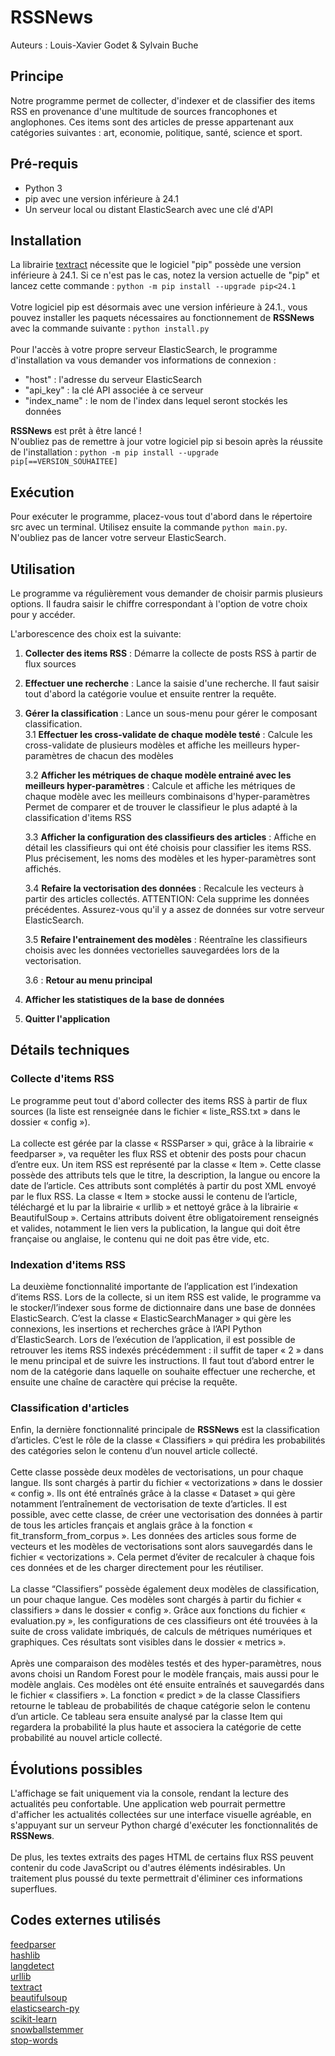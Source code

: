 # RSSNews
Auteurs : Louis-Xavier Godet & Sylvain Buche

## Principe
Notre programme permet de collecter, d'indexer et de classifier des items RSS en provenance d'une multitude de sources francophones et anglophones. 
Ces items sont des articles de presse appartenant aux catégories suivantes : art, economie, politique, santé, science et sport.

## Pré-requis
+ Python 3
+ pip avec une version inférieure à 24.1
+ Un serveur local ou distant ElasticSearch avec une clé d'API

## Installation
La librairie [textract](https://github.com/deanmalmgren/textract) nécessite que le logiciel "pip" possède une version inférieure à 24.1.
Si ce n'est pas le cas, notez la version actuelle de "pip" et lancez cette commande : `python -m pip install --upgrade pip<24.1`
\
\
Votre logiciel pip est désormais avec une version inférieure à 24.1., vous pouvez installer les paquets nécessaires au fonctionnement de **RSSNews** avec la commande suivante : `python install.py`
\
\
Pour l'accès à votre propre serveur ElasticSearch, le programme d'installation va vous demander vos informations de connexion :
+ "host" : l'adresse du serveur ElasticSearch
+ "api_key" : la clé API associée à ce serveur
+ "index_name" : le nom de l'index dans lequel seront stockés les données

**RSSNews** est prêt à être lancé !\
N'oubliez pas de remettre à jour votre logiciel pip si besoin après la réussite de l'installation : `python -m pip install --upgrade pip[==VERSION_SOUHAITEE]`

## Exécution
Pour exécuter le programme, placez-vous tout d'abord dans le répertoire src avec un terminal.
Utilisez ensuite la commande `python main.py`. N'oubliez pas de lancer votre serveur ElasticSearch.

## Utilisation
Le programme va régulièrement vous demander de choisir parmis plusieurs options.
Il faudra saisir le chiffre correspondant à l'option de votre choix pour y accéder.

L'arborescence des choix est la suivante:
1. **Collecter des items RSS** : Démarre la collecte de posts RSS à partir de flux sources
	
2. **Effectuer une recherche** : Lance la saisie d'une recherche. Il faut saisir tout d'abord la catégorie voulue et ensuite rentrer la requête.
	
3. **Gérer la classification** : Lance un sous-menu pour gérer le composant classification.
\
	3.1 **Effectuer les cross-validate de chaque modèle testé** :
  Calcule les cross-validate de plusieurs modèles et affiche les meilleurs hyper-paramètres de chacun des modèles
	
	3.2 **Afficher les métriques de chaque modèle entrainé avec les meilleurs hyper-paramètres** :
	Calcule et affiche les métriques de chaque modèle avec les meilleurs combinaisons d'hyper-paramètres 
	Permet de comparer et de trouver le classifieur le plus adapté à la classification d'items RSS
	
	3.3 **Afficher la configuration des classifieurs des articles** :
	Affiche en détail les classifieurs qui ont été choisis pour classifier les items RSS.
	Plus précisement, les noms des modèles et les hyper-paramètres sont affichés.
		
	3.4 **Refaire la vectorisation des données** :
	Recalcule les vecteurs à partir des articles collectés.
	ATTENTION: Cela supprime les données précédentes. Assurez-vous qu'il y a assez de données sur votre serveur ElasticSearch.
		
	3.5 **Refaire l'entrainement des modèles** :
	Réentraîne les classifieurs choisis avec les données vectorielles sauvegardées lors de la vectorisation.
	
	3.6 : **Retour au menu principal**

5. **Afficher les statistiques de la base de données**

6. **Quitter l'application**

## Détails techniques
### Collecte d'items RSS
Le programme peut tout d'abord collecter des items RSS à partir de flux sources (la liste est renseignée dans le fichier « liste_RSS.txt » dans le dossier « config »). 
\
\
La collecte est gérée par la classe « RSSParser » qui, grâce à la librairie
« feedparser », va requêter les flux RSS et obtenir des posts pour chacun d’entre eux.
Un item RSS est représenté par la classe « Item ». Cette classe possède des attributs
tels que le titre, la description, la langue ou encore la date de l’article. Ces attributs sont
complétés à partir du post XML envoyé par le flux RSS. La classe « Item » stocke aussi le
contenu de l’article, téléchargé et lu par la librairie « urllib » et nettoyé grâce à la librairie
« BeautifulSoup ». Certains attributs doivent être obligatoirement renseignés et valides,
notamment le lien vers la publication, la langue qui doit être française ou anglaise, le contenu
qui ne doit pas être vide, etc.

### Indexation d'items RSS
La deuxième fonctionnalité importante de l’application est l’indexation d’items RSS. Lors
de la collecte, si un item RSS est valide, le programme va le stocker/l’indexer sous forme de
dictionnaire dans une base de données ElasticSearch. C’est la classe « ElasticSearchManager »
qui gère les connexions, les insertions et recherches grâce à l’API Python d’ElasticSearch.
Lors de l’exécution de l’application, il est possible de retrouver les items RSS indexés
précédemment : il suffit de taper « 2 » dans le menu principal et de suivre les instructions. Il
faut tout d’abord entrer le nom de la catégorie dans laquelle on souhaite effectuer une
recherche, et ensuite une chaîne de caractère qui précise la requête.

### Classification d'articles
Enfin, la dernière fonctionnalité principale de **RSSNews** est la classification d’articles.
C’est le rôle de la classe « Classifiers » qui prédira les probabilités des catégories selon le
contenu d’un nouvel article collecté.
\
\
Cette classe possède deux modèles de vectorisations, un pour chaque langue. Ils sont
chargés à partir du fichier « vectorizations » dans le dossier « config ». Ils ont été entraînés
grâce à la classe « Dataset » qui gère notamment l’entraînement de vectorisation de texte
d’articles. Il est possible, avec cette classe, de créer une vectorisation des données à partir de
tous les articles français et anglais grâce à la fonction « fit_transform_from_corpus ». Les
données des articles sous forme de vecteurs et les modèles de vectorisations sont alors
sauvegardés dans le fichier « vectorizations ». Cela permet d’éviter de recalculer à chaque fois
ces données et de les charger directement pour les réutiliser.
\
\
La classe “Classifiers” possède également deux modèles de classification, un pour
chaque langue. Ces modèles sont chargés à partir du fichier « classifiers » dans le dossier
« config ». Grâce aux fonctions du fichier « evaluation.py », les configurations de ces
classifieurs ont été trouvées à la suite de cross validate imbriqués, de calculs de métriques
numériques et graphiques. Ces résultats sont visibles dans le dossier « metrics ».
\
\
Après une comparaison des modèles testés et des hyper-paramètres, nous avons
choisi un Random Forest pour le modèle français, mais aussi pour le modèle anglais. Ces
modèles ont été ensuite entraînés et sauvegardés dans le fichier « classifiers ». La fonction
« predict » de la classe Classifiers retourne le tableau de probabilités de chaque catégorie
selon le contenu d’un article. Ce tableau sera ensuite analysé par la classe Item qui regardera
la probabilité la plus haute et associera la catégorie de cette probabilité au nouvel article
collecté.

## Évolutions possibles
L'affichage se fait uniquement via la console, rendant la lecture des actualités peu confortable.
Une application web pourrait permettre d'afficher les actualités collectées sur une interface visuelle agréable, 
en s'appuyant sur un serveur Python chargé d'exécuter les fonctionnalités de **RSSNews**.
\
\
De plus, les textes extraits des pages HTML de certains flux RSS peuvent contenir du code JavaScript ou d'autres éléments indésirables.
Un traitement plus poussé du texte permettrait d'éliminer ces informations superflues.

## Codes externes utilisés
[feedparser](https://github.com/kurtmckee/feedparser)\
[hashlib](https://github.com/python/cpython/blob/3.12/Lib/hashlib.py)\
[langdetect](https://github.com/Mimino666/langdetect)\
[urllib](https://github.com/python/cpython/tree/3.12/Lib/urllib/)\
[textract](https://github.com/deanmalmgren/textract)\
[beautifulsoup](https://git.launchpad.net/beautifulsoup/tree/)\
[elasticsearch-py](https://github.com/elastic/elasticsearch-py)\
[scikit-learn](https://github.com/scikit-learn/scikit-learn)\
[snowballstemmer](https://github.com/snowballstem/snowball)\
[stop-words](https://github.com/Alir3z4/python-stop-words)



